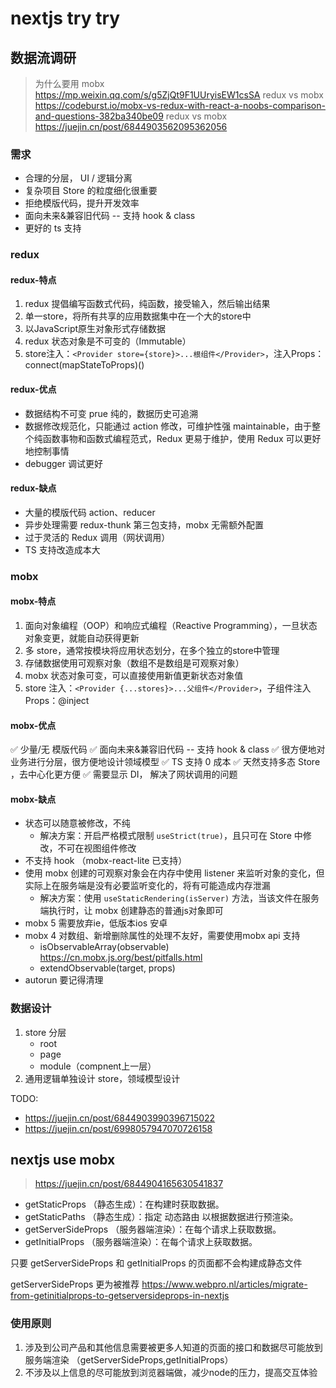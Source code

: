 # nextjs try try

## 数据流调研

> 为什么要用 mobx <https://mp.weixin.qq.com/s/g5ZjQt9F1UUryisEW1csSA>
> redux vs mobx <https://codeburst.io/mobx-vs-redux-with-react-a-noobs-comparison-and-questions-382ba340be09>
> redux vs mobx <https://juejin.cn/post/6844903562095362056>

### 需求

* 合理的分层， UI / 逻辑分离
* 复杂项目 Store 的粒度细化很重要
* 拒绝模版代码，提升开发效率
* 面向未来&兼容旧代码 -- 支持 hook & class
* 更好的 ts 支持

### redux

#### redux-特点

1. redux 提倡编写函数式代码，纯函数，接受输入，然后输出结果
2. 单一store，将所有共享的应用数据集中在一个大的store中
3. 以JavaScript原生对象形式存储数据
4. redux 状态对象是不可变的（Immutable）
5. store注入：```<Provider store={store}>...根组件</Provider>```，注入Props：connect(mapStateToProps)()

#### redux-优点

* 数据结构不可变 prue 纯的，数据历史可追溯
* 数据修改规范化，只能通过 action 修改，可维护性强 maintainable，由于整个纯函数事物和函数式编程范式，Redux 更易于维护，使用 Redux 可以更好地控制事情
* debugger 调试更好

#### redux-缺点

* 大量的模版代码 action、reducer
* 异步处理需要 redux-thunk 第三包支持，mobx 无需额外配置
* 过于灵活的 Redux 调用（网状调用）
* TS 支持改造成本大

### mobx

#### mobx-特点

1. 面向对象编程（OOP）和响应式编程（Reactive Programming），一旦状态对象变更，就能自动获得更新
2. 多 store，通常按模块将应用状态划分，在多个独立的store中管理
3. 存储数据使用可观察对象（数组不是数组是可观察对象）
4. mobx 状态对象可变，可以直接使用新值更新状态对象值
5. store 注入：```<Provider {...stores}>...父组件</Provider>```，子组件注入Props：@inject

#### mobx-优点

✅ 少量/无 模版代码
✅ 面向未来&兼容旧代码 -- 支持 hook & class
✅ 很方便地对业务进行分层，很方便地设计领域模型
✅ TS 支持 0 成本
✅ 天然支持多态 Store ，去中心化更方便
✅ 需要显示 DI， 解决了网状调用的问题

#### mobx-缺点

* 状态可以随意被修改，不纯
  * 解决方案：开启严格模式限制 `useStrict(true)`，且只可在 Store 中修改，不可在视图组件修改
* 不支持 hook （mobx-react-lite 已支持）
* 使用 mobx 创建的可观察对象会在内存中使用 listener 来监听对象的变化，但实际上在服务端是没有必要监听变化的，将有可能造成内存泄漏
  * 解决方案：使用 `useStaticRendering(isServer)` 方法，当该文件在服务端执行时，让 mobx 创建静态的普通js对象即可
* mobx 5 需要放弃ie，低版本ios 安卓
* mobx 4 对数组、新增删除属性的处理不友好，需要使用mobx api 支持
  * isObservableArray(observable) <https://cn.mobx.js.org/best/pitfalls.html>
  * extendObservable(target, props)
* autorun 要记得清理

### 数据设计

1. store 分层
    * root
    * page
    * module（compnent上一层）
2. 通用逻辑单独设计 store，领域模型设计

TODO:

* <https://juejin.cn/post/6844903990396715022>
* <https://juejin.cn/post/6998057947070726158>

## nextjs use mobx

> <https://juejin.cn/post/6844904165630541837>

* getStaticProps （静态生成）：在构建时获取数据。
* getStaticPaths （静态生成）：指定 动态路由 以根据数据进行预渲染。
* getServerSideProps （服务器端渲染）：在每个请求上获取数据。
* getInitialProps （服务器端渲染）：在每个请求上获取数据。

只要 getServerSideProps 和 getInitialProps 的页面都不会构建成静态文件

getServerSideProps 更为被推荐  <https://www.webpro.nl/articles/migrate-from-getinitialprops-to-getserversideprops-in-nextjs>

### 使用原则

1. 涉及到公司产品和其他信息需要被更多人知道的页面的接口和数据尽可能放到服务端渲染 （getServerSideProps,getInitialProps）
2. 不涉及以上信息的尽可能放到浏览器端做，减少node的压力，提高交互体验
